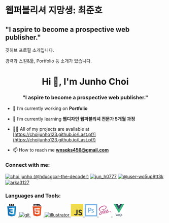 # 웹퍼블리셔 지망생: 최준호
## "I aspire to become a prospective web publisher."
깃허브 프로필 소개입니다.

경력과 스킬&툴, Portfolio 등 소개가 있습니다.







<h1 align="center">Hi 👋, I'm Junho Choi</h1>
<h3 align="center">"I aspire to become a prospective web publisher."</h3>

- 🔭 I’m currently working on **Portfolio**

- 🌱 I’m currently learning **웹디자인 웹퍼블리셔 전문가 5개월 과정**

- 👨‍💻 All of my projects are available at [https://choijunho123.github.io/Last.pf/](https://choijunho123.github.io/Last.pf/)

- 📫 How to reach me **wnsqks456@gmail.com**

<h3 align="left">Connect with me:</h3>
<p align="left">
<a href="https://codepen.io/choi junho (@hducgcxr-the-decoder)" target="blank"><img align="center" src="https://raw.githubusercontent.com/rahuldkjain/github-profile-readme-generator/master/src/images/icons/Social/codepen.svg" alt="choi junho (@hducgcxr-the-decoder)" height="30" width="40" /></a>
<a href="https://instagram.com/jun_h0777" target="blank"><img align="center" src="https://raw.githubusercontent.com/rahuldkjain/github-profile-readme-generator/master/src/images/icons/Social/instagram.svg" alt="jun_h0777" height="30" width="40" /></a>
<a href="https://www.youtube.com/c/@user-wo5up9tt3k" target="blank"><img align="center" src="https://raw.githubusercontent.com/rahuldkjain/github-profile-readme-generator/master/src/images/icons/Social/youtube.svg" alt="@user-wo5up9tt3k" height="30" width="40" /></a>
<a href="https://discord.gg/arka3127" target="blank"><img align="center" src="https://raw.githubusercontent.com/rahuldkjain/github-profile-readme-generator/master/src/images/icons/Social/discord.svg" alt="arka3127" height="30" width="40" /></a>
</p>

<h3 align="left">Languages and Tools:</h3>
<p align="left"> <a href="https://www.w3schools.com/css/" target="_blank" rel="noreferrer"> <img src="https://raw.githubusercontent.com/devicons/devicon/master/icons/css3/css3-original-wordmark.svg" alt="css3" width="40" height="40"/> </a> <a href="https://git-scm.com/" target="_blank" rel="noreferrer"> <img src="https://www.vectorlogo.zone/logos/git-scm/git-scm-icon.svg" alt="git" width="40" height="40"/> </a> <a href="https://www.w3.org/html/" target="_blank" rel="noreferrer"> <img src="https://raw.githubusercontent.com/devicons/devicon/master/icons/html5/html5-original-wordmark.svg" alt="html5" width="40" height="40"/> </a> <a href="https://www.adobe.com/in/products/illustrator.html" target="_blank" rel="noreferrer"> <img src="https://www.vectorlogo.zone/logos/adobe_illustrator/adobe_illustrator-icon.svg" alt="illustrator" width="40" height="40"/> </a> <a href="https://developer.mozilla.org/en-US/docs/Web/JavaScript" target="_blank" rel="noreferrer"> <img src="https://raw.githubusercontent.com/devicons/devicon/master/icons/javascript/javascript-original.svg" alt="javascript" width="40" height="40"/> </a> <a href="https://www.photoshop.com/en" target="_blank" rel="noreferrer"> <img src="https://raw.githubusercontent.com/devicons/devicon/master/icons/photoshop/photoshop-line.svg" alt="photoshop" width="40" height="40"/> </a> <a href="https://sass-lang.com" target="_blank" rel="noreferrer"> <img src="https://raw.githubusercontent.com/devicons/devicon/master/icons/sass/sass-original.svg" alt="sass" width="40" height="40"/> </a> <a href="https://vuejs.org/" target="_blank" rel="noreferrer"> <img src="https://raw.githubusercontent.com/devicons/devicon/master/icons/vuejs/vuejs-original-wordmark.svg" alt="vuejs" width="40" height="40"/> </a> </p>


